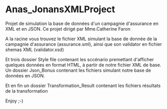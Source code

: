 # Anas_JonansXMLProject
Projet de simulation la base de données d'un campagnie d'assurance en XML et en JSON. 
Ce projet dirigé par Mme.Catherine Faron

A la racine vous trouvez le fichier XML simulant la base de donnée de la campagnie d'assurance (assurance.sml),
ainsi que son validator en fichier shemas XML (validator.xsd)

Et trois dossier Style file contenant les sccénario premettant d'afficher quelques données en format HTML,
à partir de notre fichier XML de base. Un dossier Json_Bonus contenant les fichiers simulant notre base de données en JSON.

Et en fin un dossier Transformation_Result contenant les fichiers résultats de la transformation


Enjoy ;-)
